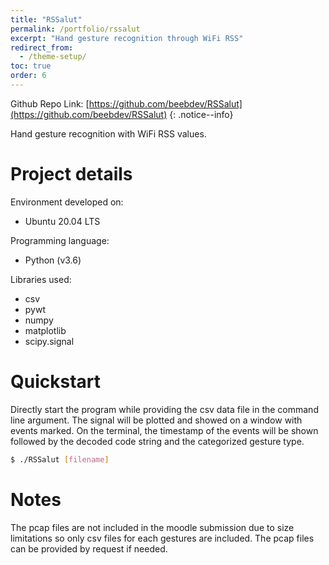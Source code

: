 ```yaml
---
title: "RSSalut"
permalink: /portfolio/rssalut
excerpt: "Hand gesture recognition through WiFi RSS"
redirect_from:
  - /theme-setup/
toc: true
order: 6
---
```


Github Repo Link: [https://github.com/beebdev/RSSalut](https://github.com/beebdev/RSSalut)
{: .notice--info}


Hand gesture recognition with WiFi RSS values.

# Project details

Environment developed on:
- Ubuntu 20.04 LTS

Programming language:
- Python (v3.6)

Libraries used:
- csv
- pywt
- numpy
- matplotlib
- scipy.signal

# Quickstart
Directly start the program while providing the csv data file in the command line argument. The signal will be plotted and showed on a window with events marked. On the terminal, the timestamp of the events will be shown followed by the decoded code string and the categorized gesture type.

```sh
$ ./RSSalut [filename]
```

# Notes
The pcap files are not included in the moodle submission due to size limitations so only csv files for each gestures are included. The pcap files can be provided by request if needed.